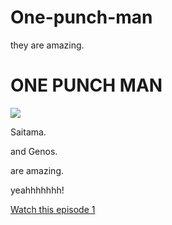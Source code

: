 # One-punch-man
<!DOCTYPE html>
<html>
	<head>
		they are amazing.
	<head>
	<body><h1>ONE PUNCH MAN</h1>
	<img src="http://www.gambitmag.com/wp-content/uploads/2016/09/HmWDsHkfTFyShq7GqbE1_b01.png" />
		<p>Saitama.</p>
		<p>and Genos.</p>
		<p>are amazing.</p>
		<p>yeahhhhhhh!</p>
	</body>
	<a href="https://www.youtube.com/watch?v=zDxS9lOpgWk">Watch this episode 1</a>
</html>
